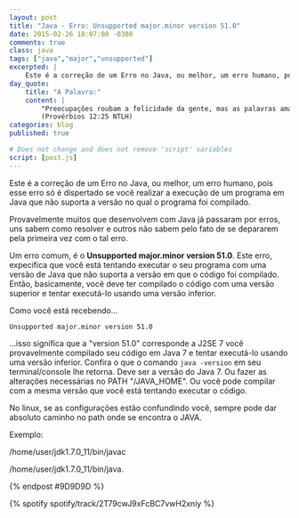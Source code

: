 ```yaml
---
layout: post
title: "Java - Erro: Unsupported major.minor version 51.0"
date: 2015-02-26 18:07:00 -0300
comments: true
class: java
tags: ["java","major","unsupported"]
excerpted: |
    Este é a correção de um Erro no Java, ou melhor, um erro humano, pois esse erro só é dispertado se você realizar a execução de um programa em Java que não suporta a versão no qual o programa foi compilado.
day_quote:
    title: "A Palavra:"
    content: |
        "Preocupações roubam a felicidade da gente, mas as palavras amáveis nos alegram." <br>
        (Provérbios 12:25 NTLH)
categories: blog
published: true

# Does not change and does not remove 'script' variables
script: [post.js]
---
```


Este é a correção de um Erro no Java, ou melhor, um erro humano, pois esse erro só é dispertado se você realizar a execução de um programa em Java que não suporta a versão no qual o programa foi compilado.

Provavelmente muitos que desenvolvem com Java já passaram por erros, uns sabem como resolver e outros não sabem pelo fato de se depararem pela primeira vez com o tal erro.

Um erro comum, é o **Unsupported major.minor version 51.0**. Este erro, expecifica que você está tentando executar o seu programa com uma versão de Java que não suporta a versão em que o código foi compilado. Então, basicamente, você deve ter compilado o
código com uma versão superior e tentar executá-lo usando uma versão inferior.

Como você está recebendo...

`Unsupported major.minor version 51.0`

...isso significa que a "version 51.0" corresponde a J2SE 7 você provavelmente compilado seu código em Java 7 e tentar executá-lo usando uma versão inferior. Confira o que o comando `java -version` em seu terminal/console lhe retorna.
Deve ser a versão do Java 7. Ou fazer as alterações necessárias no PATH "/JAVA_HOME".
Ou você pode compilar com a mesma versão que você está tentando executar o código.

No linux, se as configurações estão confundindo você, sempre pode dar absoluto caminho no path onde se encontra o JAVA.

Exemplo:

/home/user/jdk1.7.0_11/bin/javac

/home/user/jdk1.7.0_11/bin/java.

{% endpost #9D9D9D %}

{% spotify spotify/track/2T79cwJ9xFcBC7vwH2xniy %}